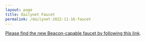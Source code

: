 ```yaml
---
layout: page
title: Dailynet Faucet
permalink: /dailynet-2022-11-16-faucet
---
```


[Please find the new Beacon-capable faucet by following this link](https://faucet.dailynet-2022-11-16.teztnets.xyz).
